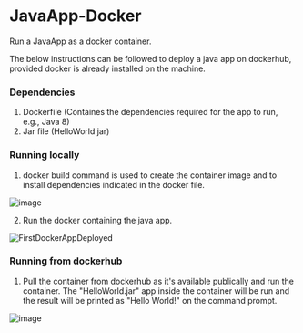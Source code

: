 # JavaApp-Docker
Run a JavaApp as a docker container.

The below instructions can be followed to deploy a java app on dockerhub, provided docker is already installed on the machine. 

### Dependencies

1. Dockerfile (Containes the dependencies required for the app to run, e.g., Java 8)
2. Jar file (HelloWorld.jar)

### Running locally

1. docker build command is used to create the container image and to install dependencies indicated in the docker file. 

![image](https://user-images.githubusercontent.com/26891940/115989425-93626300-a5be-11eb-81e8-a02fef56f5a0.png)

2. Run the docker containing the java app.

![FirstDockerAppDeployed](https://user-images.githubusercontent.com/26891940/115989840-99594380-a5c0-11eb-9aa5-e37bca646299.png)

### Running from dockerhub

1. Pull the container from dockerhub as it's available publically and run the container. The "HelloWorld.jar" app inside the container will be run and the result will be printed as "Hello World!" on the command prompt. 

![image](https://user-images.githubusercontent.com/26891940/115990001-4f249200-a5c1-11eb-9d3c-e23491a6899b.png)
